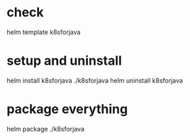 # check
helm template k8sforjava

# setup and uninstall
helm install k8sforjava ./k8sforjava
helm uninstall k8sforjava

# package everything
helm package ./k8sforjava